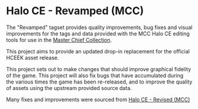 # Halo CE - Revamped (MCC)
The "Revamped" tagset provides quality improvements, bug fixes and visual improvements for the tags and data
provided with the MCC Halo CE editing tools for use in the [Master Chief Collection](https://store.steampowered.com/app/976730/Halo_The_Master_Chief_Collection/).

This project aims to provide an updated drop-in replacement for the official HCEEK asset release.

This project sets out to make changes that should improve graphical fidelity of the game.
This project will also fix bugs that have accumulated during the various times the game has been
re-released, and to improve the quality of assets using the upstream provided source data.

Many fixes and improvements were sourced from [Halo CE - Revised (MCC)](https://github.com/Aerocatia/mcc-ce-revised)
